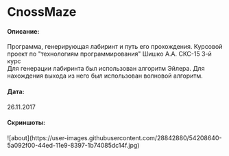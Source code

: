 # CnossMaze
<h4>Описание:</h4> Программа, генерирующая лабиринт и путь его прохождения. Курсовой проект по "технологиям программирования" Шишко А.А. СКС-15 3-й курс</br>
Для генерации лабиринта был использован алгоритм Эйлера. Для нахождения выхода из него был использован волновой алгоритм. </br>
<h4>Дата:</h4> 26.11.2017
<h4>Скриншоты:</h4> 
![about](https://user-images.githubusercontent.com/28842880/54208640-5a092f00-44ed-11e9-8397-1b74085dc14f.jpg)
